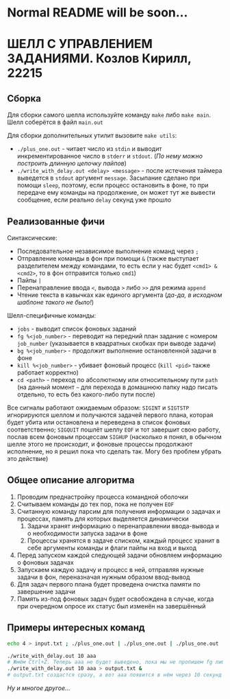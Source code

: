 # Normal README will be soon...

# ШЕЛЛ С УПРАВЛЕНИЕМ ЗАДАНИЯМИ. Козлов Кирилл, 22215
## Сборка
Для сборки самого шелла используйте команду `make` либо `make main`. Шелл соберётся в файл `main.out`

Для сборки дополнительных утилит вызовите `make utils`:
- `./plus_one.out` - читает число из `stdin` и выводит инкрементированное число в `stderr` и `stdout`. (*По нему можно построить длинную цепочку пайпов*)
- `./write_with_delay.out <delay> <message>` - после истечения таймера выведется в `stdout` аргумент `message`. Засыпание сделано при помощи `sleep`, поэтому, если процесс остановить в фоне, то при передаче ему команды на продолжение, он может тут же вывести сообщение, если реально `delay` секунд уже прошло

## Реализованные фичи
Синтаксические:
- Последовательное независимое выполнение команд через `;`
- Отправление команды в фон при помощи `&` (также выступает разделителем между командами, то есть если у нас будет `<cmd1> & <cmd2>`, то в фон отправится только `cmd1`)
- Пайпы `|`
- Перенаправление ввода `<`, вывода `>` либо `>>` для режима `append`
- Чтение текста в кавычках как единого аргумента (*да-да, в исходном шаблоне такого не было!*)

Шелл-специфичные команды:
- `jobs` - выводит список фоновых заданий
- `fg %<job_number>` - переводит на передний план задание с номером `job_number` (указывается в квадратных скобках при выводе задачи)
- `bg %<job_number>` - продолжит выполнение остановленной задачи в фоне
- `kill %<job_number>` - убивает фоновый процесс (`kill <pid>` также работает корректно)
- `cd <path>` - переход по абсолютному или относительному пути `path` (на данный момент `~` для перехода в домашнюю папку надо писать отдельно, то есть без какого-либо пути после)

Все сигналы работают ожидаемым образом: `SIGINT` и `SIGTSTP` игнорируются шеллом и получаются задачей первого плана, которая будет убита или остановлена и переведена в список фоновых соответственно; `SIGQUIT` пошлёт шеллу `EOF` и тот завершит свою работу, послав всем фоновым процессам `SIGHUP` (насколько я понял, в обычном шелле этого не происходит, и фоновые процессы продолжают исполнение, но я решил пока что сделать так. Могу без проблем убрать это действие)

## Общее описание алгоритма
1. Проводим преднастройку процесса командной оболочки
2. Считываем команды до тех пор, пока не получен `EOF`
3. Считанную команду парсим для получения информации о задачах и процессах, память для которых выделяется динамически
   1. Задачи хранят информацию о перенаправлении ввода-вывода и о необходимости запуска задачи в фоне
   2. Процессы хранятся в задаче списком, каждый процесс хранит в себе аргументы команды и флаги пайпы на вход и выход
4. Перед запуском каждой следующей задачи обновляем информацию о фоновых задачах
5. Запускаем каждую задачу и процесс в ней, отправляя нужные задачи в фон, переназначая нужным образом ввод-вывод
6. Для задач первого плана будет проведена очистка памяти по завершение задачи
7. Память из-под фоновых задач будет освобождена в случае, когда при очередном опросе их статус был изменён на завершённый

## Примеры интересных команд
```bash
echo 4 > input.txt ; ./plus_one.out | ./plus_one.out | ./plus_one.out | ./plus_one.out | ./plus_one.out | ./plus_one.out | ./plus_one.out < input.txt >> input.txt
```

```bash
./write_with_delay.out 10 aaa
# Жмём Ctrl+Z. Теперь aaa не будет выведено, пока мы не пропишем fg либо bg. Можем прописать и kill
./write_with_delay.out 10 aaa > output.txt &
# output.txt создастся сразу, а вот aaa появится в нём через 10 секунд
```

*Ну и многое другое...*